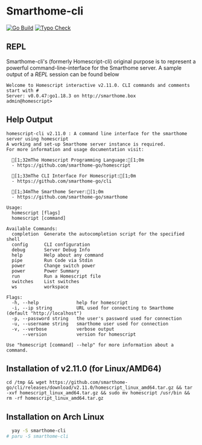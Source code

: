 # Smarthome-cli

[![Go Build](https://github.com/smarthome-go/cli/actions/workflows/go.yml/badge.svg)](https://github.com/smarthome-go/cli/actions/workflows/go.yml)
[![Typo Check](https://github.com/smarthome-go/cli/actions/workflows/typos.yml/badge.svg)](https://github.com/smarthome-go/cli/actions/workflows/typos.yml)

## REPL
Smarthome-cli's (formerly Homescript-cli) original purpose is to represent a powerful command-line-interface for the Smarthome server.
A sample output of a *REPL* session can be found below
```
Welcome to Homescript interactive v2.11.0. CLI commands and comments start with #
Server: v0.0.47:go1.18.3 on http://smarthome.box
admin@homescript>
```

## Help Output
```
homescript-cli v2.11.0 : A command line interface for the smarthome server using homescript
A working and set-up Smarthome server instance is required.
For more information and usage documentation visit:

  [1;32mThe Homescript Programming Language:[1;0m
  - https://github.com/smarthome-go/homescript

  [1;33mThe CLI Interface For Homescript:[1;0m
  - https://github.com/smarthome-go/cli

  [1;34mThe Smarthome Server:[1;0m
  - https://github.com/smarthome-go/smarthome

Usage:
  homescript [flags]
  homescript [command]

Available Commands:
  completion  Generate the autocompletion script for the specified shell
  config      CLI configuration
  debug       Server Debug Info
  help        Help about any command
  pipe        Run Code via Stdin
  power       Change switch power
  power       Power Summary
  run         Run a Homescript file
  switches    List switches
  ws          workspace

Flags:
  -h, --help              help for homescript
  -i, --ip string         URL used for connecting to Smarthome (default "http://localhost")
  -p, --password string   the user's password used for connection
  -u, --username string   smarthome user used for connection
  -v, --verbose           verbose output
      --version           version for homescript

Use "homescript [command] --help" for more information about a command.
```

## Installation of v2.11.0 (for Linux/AMD64)

```
cd /tmp && wget https://github.com/smarthome-go/cli/releases/download/v2.11.0/homescript_linux_amd64.tar.gz && tar -xvf homescript_linux_amd64.tar.gz && sudo mv homescript /usr/bin && rm -rf homescript_linux_amd64.tar.gz
```

## Installation on Arch Linux

```bash
  yay -S smarthome-cli
# paru -S smarthome-cli
```
